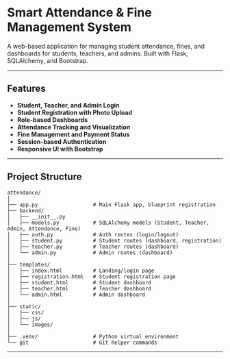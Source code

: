 # Smart Attendance & Fine Management System

A web-based application for managing student attendance, fines, and dashboards for students, teachers, and admins. Built with Flask, SQLAlchemy, and Bootstrap.

---

## Features

- **Student, Teacher, and Admin Login**
- **Student Registration with Photo Upload**
- **Role-based Dashboards**
- **Attendance Tracking and Visualization**
- **Fine Management and Payment Status**
- **Session-based Authentication**
- **Responsive UI with Bootstrap**

---

## Project Structure

```
attendance/
│
├── app.py                  # Main Flask app, blueprint registration
├── backend/
│   ├── __init__.py
│   ├── models.py           # SQLAlchemy models (Student, Teacher, Admin, Attendance, Fine)
│   ├── auth.py             # Auth routes (login/logout)
│   ├── student.py          # Student routes (dashboard, registration)
│   ├── teacher.py          # Teacher routes (dashboard)
│   └── admin.py            # Admin routes (dashboard)
│
├── templates/
│   ├── index.html          # Landing/login page
│   ├── registration.html   # Student registration page
│   ├── student.html        # Student dashboard
│   ├── teacher.html        # Teacher dashboard
│   └── admin.html          # Admin dashboard
│
├── static/
│   ├── css/
│   ├── js/
│   └── images/
│
├── .venv/                  # Python virtual environment
└── git                     # Git helper commands
```

---
